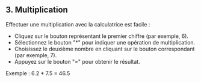 ## 3. Multiplication

Effectuer une multiplication avec la calculatrice est facile :

- Cliquez sur le bouton représentant le premier chiffre (par exemple, 6).
- Sélectionnez le bouton "\*" pour indiquer une opération de multiplication.
- Choisissez le deuxième nombre en cliquant sur le bouton correspondant (par exemple, 7).
- Appuyez sur le bouton "=" pour obtenir le résultat.

Exemple : 6.2 \* 7.5 = 46.5
